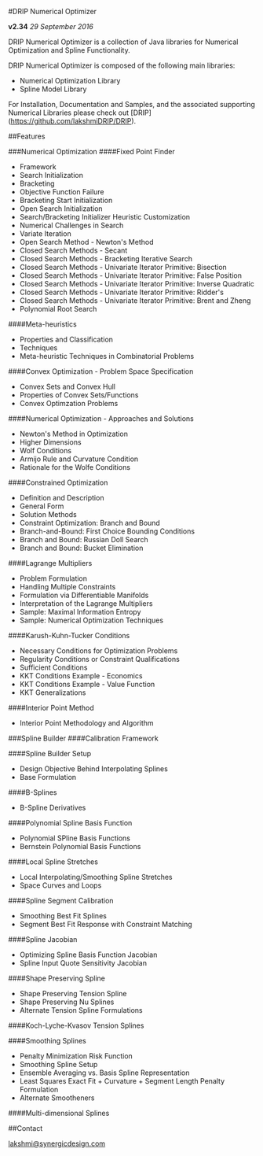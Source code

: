 #DRIP Numerical Optimizer

**v2.34**  *29 September 2016*

DRIP Numerical Optimizer is a collection of Java libraries for Numerical Optimization and Spline Functionality.

DRIP Numerical Optimizer is composed of the following main libraries:
 * Numerical Optimization Library
 * Spline Model Library

For Installation, Documentation and Samples, and the associated supporting Numerical Libraries please check out [DRIP] (https://github.com/lakshmiDRIP/DRIP).


##Features

###Numerical Optimization
####Fixed Point Finder
 * Framework
 * Search Initialization
 * Bracketing
 * Objective Function Failure
 * Bracketing Start Initialization
 * Open Search Initialization
 * Search/Bracketing Initializer Heuristic Customization
 * Numerical Challenges in Search
 * Variate Iteration
 * Open Search Method - Newton's Method
 * Closed Search Methods - Secant
 * Closed Search Methods - Bracketing Iterative Search
 * Closed Search Methods - Univariate Iterator Primitive: Bisection
 * Closed Search Methods - Univariate Iterator Primitive: False Position
 * Closed Search Methods - Univariate Iterator Primitive: Inverse Quadratic
 * Closed Search Methods - Univariate Iterator Primitive: Ridder's
 * Closed Search Methods - Univariate Iterator Primitive: Brent and Zheng
 * Polynomial Root Search

####Meta-heuristics
 * Properties and Classification
 * Techniques
 * Meta-heuristic Techniques in Combinatorial Problems

####Convex Optimization - Problem Space Specification
 * Convex Sets and Convex Hull
 * Properties of Convex Sets/Functions
 * Convex Optimzation Problems

####Numerical Optimization - Approaches and Solutions
 * Newton's Method in Optimization
 * Higher Dimensions
 * Wolf Conditions
 * Armijo Rule and Curvature Condition
 * Rationale for the Wolfe Conditions

####Constrained Optimization
 * Definition and Description
 * General Form
 * Solution Methods
 * Constraint Optimization: Branch and Bound
 * Branch-and-Bound: First Choice Bounding Conditions
 * Branch and Bound: Russian Doll Search
 * Branch and Bound: Bucket Elimination

####Lagrange Multipliers
 * Problem Formulation
 * Handling Multiple Constraints
 * Formulation via Differentiable Manifolds
 * Interpretation of the Lagrange Multipliers
 * Sample: Maximal Information Entropy
 * Sample: Numerical Optimization Techniques

####Karush-Kuhn-Tucker Conditions
 * Necessary Conditions for Optimization Problems
 * Regularity Conditions or Constraint Qualifications
 * Sufficient Conditions
 * KKT Conditions Example - Economics
 * KKT Conditions Example - Value Function
 * KKT Generalizations

####Interior Point Method
 * Interior Point Methodology and Algorithm


###Spline Builder
####Calibration Framework

####Spline Builder Setup
 * Design Objective Behind Interpolating Splines
 * Base Formulation

####B-Splines
 * B-Spline Derivatives

####Polynomial Spline Basis Function
 * Polynomial SPline Basis Functions
 * Bernstein Polynomial Basis Functions

####Local Spline Stretches
 * Local Interpolating/Smoothing Spline Stretches
 * Space Curves and Loops

####Spline Segment Calibration
 * Smoothing Best Fit Splines
 * Segment Best Fit Response with Constraint Matching

####Spline Jacobian
 * Optimizing Spline Basis Function Jacobian
 * Spline Input Quote Sensitivity Jacobian

####Shape Preserving Spline
 * Shape Preserving Tension Spline
 * Shape Preserving Nu Splines
 * Alternate Tension Spline Formulations

####Koch-Lyche-Kvasov Tension Splines

####Smoothing Splines
 * Penalty Minimization Risk Function
 * Smoothing Spline Setup
 * Ensemble Averaging vs. Basis Spline Representation
 * Least Squares Exact Fit + Curvature + Segment Length Penalty Formulation
 * Alternate Smootheners

####Multi-dimensional Splines


##Contact

lakshmi@synergicdesign.com

